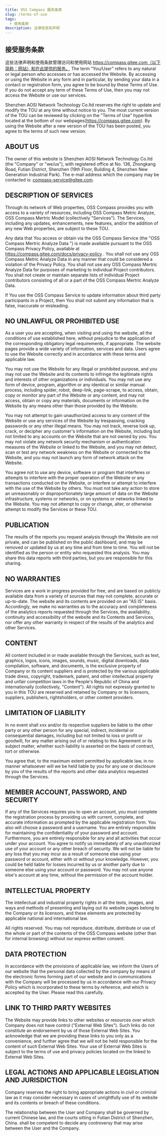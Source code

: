 ```yaml
---
title: OSS Compass 服务条款
slug: /terms-of-use
tags:
  - 使用条款
description: 法律信息和声明
---
```


## 接受服务条款

这些法律声明和使用条款管理访问和使用网站 https://compass.gitee.com（以下简称：网站）和在此提供的服务。 The term “You/User” refers to any natural or legal person who accesses or has accessed the Website. By accessing or using the Website in any form and in particular, by sending your data in a contact or registration form, you agree to be bound by these Terms of Use. If you do not accept any term of these Terms of Use, then you may not access the Website or use our services.

Shenzhen AOSI Network Technology Co.ltd reserves the right to update and modify the TOU at any time without notice to you. The most current version of the TOU can be reviewed by clicking on the "Terms of Use" hyperlink located at the bottom of our webpages(https://compass.gitee.com). By using the Website after a new version of the TOU has been posted, you agree to the terms of such new version.

## ABOUT US

The owner of this website is Shenzhen AOSI Network Technology Co.ltd (the "Company" or "we/us"), with registered office at No. 136, Zhongkang Road, Futian District, Shenzhen (19th Floor, Building 4, Shenzhen New Generation Industrial Park). The e-mail address which the company may be contacted is: compass-service@gitee.com.

## DESCRIPTION OF SERVICES

Through its network of Web properties, OSS Compass provides you with access to a variety of resources, including OSS Compass Metric Analyze, OSS Compass Mertric Model (collectively "Services"). The Services, including any updates, enhancements, new features, and/or the addition of any new Web properties, are subject to these TOU.

Any data that You access or obtain via the OSS Compass Service (the "OSS Compass  Mertric Analyze Data ") is made available pursuant to the OSS Compass Privacy Policy, available at https://compass.gitee.com/docs/privacy-policy . You shall not use any OSS Compass  Metric Analyze Data in any manner that could be considered a violation of the Privacy Policy. You shall not use any OSS Compass  Mertric Analyze Data for purposes of marketing to individual Project contributors. You shall not create or maintain separate lists of individual Project contributors consisting of all or a part of the OSS Compass  Mertric Analyze Data.

If You use the OSS Compass Service to update information about third party participants in a Project, then You shall not submit any information that is false, inaccurate or misleading.

## NO UNLAWFUL OR PROHIBITED USE

As a user you are accepting, when visiting and using the website, all the conditions of use established here, without prejudice to the application of the corresponding obligatory legal requirements, if appropriate. The website pages provide a wide variety of information, services and data. Users agree to use the Website correctly and in accordance with these terms and applicable law.

You may not use the Website for any illegal or prohibited purpose, and you may not use the Website and its contents to infringe the legitimate rights and interests of other organizations or individuals. You may not use any form of device, program, algorithm or any identical or similar manual process, including spider, robot, deep-link, page-scrape, to access, obtain, copy or monitor any part of the Website or any content, and may not access, obtain or copy any materials, documents or information on the Website by any means other than those provided by the Website.

You may not attempt to gain unauthorized access to any content of the Website or use any services of the Website by trespassing, cracking passwords or any other illegal means. You may not track, reverse look up, crack, or decipher any customer's information on the Website, including but not limited to any accounts on the Website that are not owned by you. You may not violate any network security mechanism or authentication measures of the Website or linked to the Website, and you may not detect, scan or test any network weakness on the Website or connected to the Website, and you may not launch any form of network attack on the Website.

You agree not to use any device, software or program that interferes or attempts to interfere with the proper operation of the Website or any transactions conducted on the Website, or interfere or attempt to interfere with the use of the Website by others. You must not take any action to store an unreasonably or disproportionately large amount of data on the Website infrastructure, systems or networks, or on systems or networks linked to the Website. You may not attempt to copy or change, alter, or otherwise attempt to modify the Services or these TOU.

## PUBLICATION

The results of the reports you request analysis through the Website are not private, and can be published on the public dashboard, and may be removed or updated by us at any time and from time to time. You will not be identified as the person or entity who requested this analysis. You may share this data reports with third parties, but you are responsible for this sharing.

## NO WARRANTIES

Services are a work in progress provided for free, and are based on publicly available data from a variety of sources that may not complete, accurate or up-to-date. The website and its contents are provided on an "AS IS" basis. Accordingly, we make no warranties as to the accuracy and completeness of the analytics reports requested through the Services, the availability, continuity and accessibility of the website and its Contents and Services, nor offer any other warranty in respect of the results of the analytics and other Services.

## CONTENT

All content included in or made available through the Services, such as text, graphics, logos, icons, images, sounds, music, digital downloads, data compilation, software, and documents, is the exclusive property of Company or its content suppliers and is protected by the various applicable trade dress, copyright, trademark, patent, and other intellectual property and unfair competition laws in the People's Republic of China and internationally (collectively, "Content"). All rights not expressly granted to you in this TOU are reserved and retained by Company or its licensors, suppliers, publishers, rightsholders, or other content providers.

## LIMITATION OF LIABILITY

In no event shall xxx and/or its respective suppliers be liable to the other party or any other person for any special, indirect, incidental or consequential damages, including but not limited to loss or profit or goodwill, for any matter arising out of or relating to this Agreement or its subject matter, whether such liability is asserted on the basis of contract, tort or otherwise.

You agree that, to the maximum extent permitted by applicable law, in no manner whatsoever will we be held liable by you for any use or disclosure by you of the results of the reports and other data analytics requested through the Services.

## MEMBER ACCOUNT, PASSWORD, AND SECURITY

If any of the Services requires you to open an account, you must complete the registration process by providing us with current, complete, and accurate information as prompted by the applicable registration form. You also will choose a password and a username. You are entirely responsible for maintaining the confidentiality of your password and account. Furthermore, you are entirely responsible for any and all activities that occur under your account. You agree to notify us immediately of any unauthorized use of your account or any other breach of security. We will not be liable for any loss that you may incur as a result of someone else using your password or account, either with or without your knowledge. However, you could be held liable for losses incurred by us or another party due to someone else using your account or password. You may not use anyone else's account at any time, without the permission of the account holder.

## INTELLECTUAL PROPERTY

The intellectual and industrial property rights in all the texts, images, and ways and methods of presenting and laying out its website pages belong to the Company or its licensors, and these elements are protected by applicable national and international law.

All rights reserved. You may not reproduce, distribute, distribute or use of the whole or part of the contents of the OSS Compass website (other than for internal browsing) without our express written consent.

## DATA PROTECTION

In accordance with the provisions of applicable law, we inform the Users of our website that the personal data collected by the company by means of the electronic forms forming part of our website and in communications with the Company will be processed by us in accordance with our Privacy Policy which is incorporated to these terms by reference, and which is accepted by the User. Please read this carefully.

## LINK TO THIRD PARTY WEBSITES

The Website may provide links to other websites or resources over which Company does not have control ("External Web Sites"). Such links do not constitute an endorsement by us of those External Web Sites. You acknowledge that we are providing these links to you only as a convenience, and further agree that we will not be held responsible for the content of such External Web Sites. Your use of External Web Sites is subject to the terms of use and privacy policies located on the linked to External Web Sites.

## LEGAL ACTIONS AND APPLICABLE LEGISLATION AND JURISDICTION

Company reserves the right to bring appropriate actions in civil or criminal law as it may consider necessary in cases of unrightfully use of its website and its contents or breach of these conditions.

The relationship between the User and Company shall be governed by current Chinese law, and the courts sitting in Futian District of Shenzhen, China. shall be competent to decide any controversy that may arise between the User and the Company.
